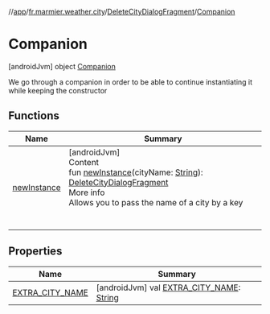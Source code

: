 //[app](../../../../index.md)/[fr.marmier.weather.city](../../index.md)/[DeleteCityDialogFragment](../index.md)/[Companion](index.md)



# Companion  
 [androidJvm] object [Companion](index.md)

We go through a companion in order to be able to continue instantiating it while keeping the constructor

   


## Functions  
  
|  Name |  Summary | 
|---|---|
| <a name="fr.marmier.weather.city/DeleteCityDialogFragment.Companion/newInstance/#kotlin.String/PointingToDeclaration/"></a>[newInstance](new-instance.md)| <a name="fr.marmier.weather.city/DeleteCityDialogFragment.Companion/newInstance/#kotlin.String/PointingToDeclaration/"></a>[androidJvm]  <br>Content  <br>fun [newInstance](new-instance.md)(cityName: [String](https://kotlinlang.org/api/latest/jvm/stdlib/kotlin/-string/index.html)): [DeleteCityDialogFragment](../index.md)  <br>More info  <br>Allows you to pass the name of a city by a key  <br><br><br>|


## Properties  
  
|  Name |  Summary | 
|---|---|
| <a name="fr.marmier.weather.city/DeleteCityDialogFragment.Companion/EXTRA_CITY_NAME/#/PointingToDeclaration/"></a>[EXTRA_CITY_NAME](-e-x-t-r-a_-c-i-t-y_-n-a-m-e.md)| <a name="fr.marmier.weather.city/DeleteCityDialogFragment.Companion/EXTRA_CITY_NAME/#/PointingToDeclaration/"></a> [androidJvm] val [EXTRA_CITY_NAME](-e-x-t-r-a_-c-i-t-y_-n-a-m-e.md): [String](https://kotlinlang.org/api/latest/jvm/stdlib/kotlin/-string/index.html)   <br>|

